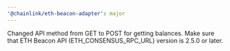 ```yaml
---
'@chainlink/eth-beacon-adapter': major
---
```


Changed API method from GET to POST for getting balances. Make sure that ETH Beacon API (ETH_CONSENSUS_RPC_URL) version is 2.5.0 or later.
